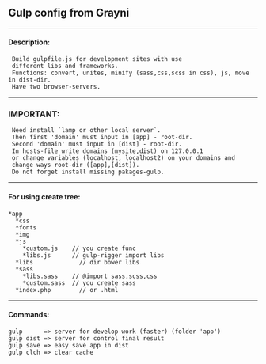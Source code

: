 ## Gulp config from Grayni  
***
#### Description:  
     Build gulpfile.js for development sites with use
     different libs and frameworks.
     Functions: convert, unites, minify (sass,css,scss in css), js, move in dist-dir.
     Have two browser-servers.
***
### IMPORTANT:  
     Need install `lamp or other local server`.
     Then first 'domain' must input in [app] - root-dir.
     Second 'domain' must input in [dist] - root-dir.
     In hosts-file write domains (mysite,dist) on 127.0.0.1
     or change variables (localhost, localhost2) on your domains and
     change ways root-dir ([app],[dist]). 
     Do not forget install missing pakages-gulp.
***
#### For using create tree:  
    *app  
      *css  
      *fonts  
      *img  
      *js  
        *custom.js    // you create func  
        *libs.js      // gulp-rigger import libs  
      *libs             // dir bower libs  
      *sass  
        *libs.sass    // @import sass,scss,css  
        *custom.sass  // you create sass  
      *index.php        // or .html  
***
#### Commands:  
    gulp      => server for develop work (faster) (folder 'app')  
    gulp dist => server for control final result  
    gulp save => easy save app in dist  
    gulp clch => clear cache

